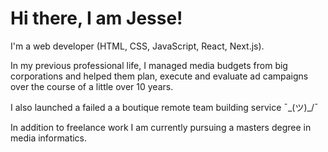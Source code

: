 # Hi there, I am Jesse!

I'm a web developer (HTML, CSS, JavaScript, React, Next.js).

In my previous professional life, I managed media budgets from big corporations and helped them plan, execute and evaluate ad campaigns over the course of a little over 10 years.

I also launched a failed a a boutique remote team building service ¯\_(ツ)_/¯

In addition to freelance work I am currently pursuing a masters degree in media informatics.
